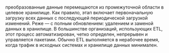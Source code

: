 #

преобразованные данные перемещаются из промежуточной
области в целевое хранилище. Как правило, этап включает первоначальную
загрузку всех данных с последующей периодической загрузкой изменений. Реже —
с полным обновлением: удалением и заменой данных в хранилище.
В большинстве организаций, использующих ETL, этот процесс автоматизирован,
четко определен, непрерывен и управляется пакетами. Обычно ETL выполняется в
нерабочее время, когда трафик в исходных системах и хранилище данных
минимален.
